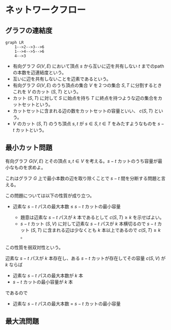 # ネットワークフロー 

## グラフの連結度  

```mermaid
graph LR
    1-->2-->3-->6
    1-->4-->5-->6
    4-->3
```

- 有向グラフ $G(V,E)$ において頂点 $s$ から互いに辺を共有しない $t$ までのpathの本数を辺連結度という。
- 互いに辺を共有しないことを辺素であるという。
- 有向グラフ $G(V,E)$ のうち頂点の集合 $V$ を２つの集合 $S,T$ に分割するときこれを $V$ のカット $(S,T)$ という。
- カット $(S,T)$ に対して $S$ に始点を持ち $T$ に終点を持つような辺の集合をカットセットという。
- カットセットに含まれる辺の数をカットセットの容量といい、 $c(S,T)$ という。
- $V$ のカット $(S,T)$ のうち頂点 $s,t$ が $s \in S, t \in T$ をみたすようなものを $s-t$ カットという。

## 最小カット問題

有向グラフ $G(V,E)$ とその頂点 $s,t \in V$ を考える。$s-t$ カットのうち容量が最小なものを求めよ。

これはグラフ $G$ 上で最小本数の辺を取り除くことで $s-t$ 間を分断する問題と言える。

この問題については以下の性質が成り立つ。

- 辺素な $s-t$ パスの最大本数 $\le$ $s-t$ カットの最小容量

    - 題意は辺素な $s-t$ パスが $k$ 本であるとして $c(S,T) \ge k$ を示せばよい。
    - $s-t$ カット $(S,V)$ に対して辺素な $s-t$ パスが $k$ 本横切るので $s-t$ カット $(S,T)$ に含まれる辺は少なくとも $k$ 本以上であるので $c(S,T) \ge k$ 。

この性質を弱双対性という。

辺素な $s-t$ パスが $k$ 本存在し、ある $s-t$ カットが存在してその容量 $c(S,V)$ が $k$ ならば

- 辺素な $s-t$ パスの最大本数が $k$ 本
- $s-t$ カットの最小容量が $k$ 本

であるので

- 辺素な $s-t$ パスの最大本数 $=$ $s-t$ カットの最小容量

## 最大流問題
